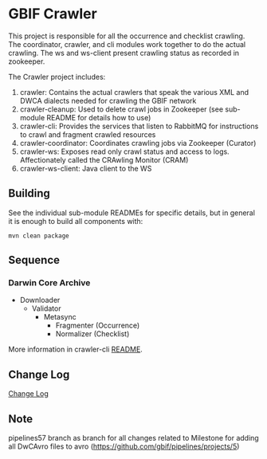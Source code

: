 # GBIF Crawler

This project is responsible for all the occurrence and checklist crawling. The coordinator, crawler, and cli modules work together to do the actual crawling.
The ws and ws-client present crawling status as recorded in zookeeper.

The Crawler project includes:
  1. crawler: Contains the actual crawlers that speak the various XML and DWCA dialects needed for crawling the GBIF network
  2. crawler-cleanup: Used to delete crawl jobs in Zookeeper (see sub-module README for details how to use)
  3. crawler-cli: Provides the services that listen to RabbitMQ for instructions to crawl and fragment crawled resources
  4. crawler-coordinator: Coordinates crawling jobs via Zookeeper (Curator)
  5. crawler-ws: Exposes read only crawl status and access to logs. Affectionately called the CRAwling Monitor (CRAM)
  6. crawler-ws-client: Java client to the WS

## Building
See the individual sub-module READMEs for specific details, but in general it is enough to build all components with:

````shell
mvn clean package
````

## Sequence

### Darwin Core Archive
 * Downloader
   * Validator
     * Metasync
       * Fragmenter (Occurrence)
       * Normalizer (Checklist)

More information in crawler-cli [README](crawler-cli/README.md).

## Change Log
[Change Log](CHANGELOG.md)

## Note
  pipelines57 branch as branch for all changes related to Milestone for adding all DwCAvro files to avro (https://github.com/gbif/pipelines/projects/5)
